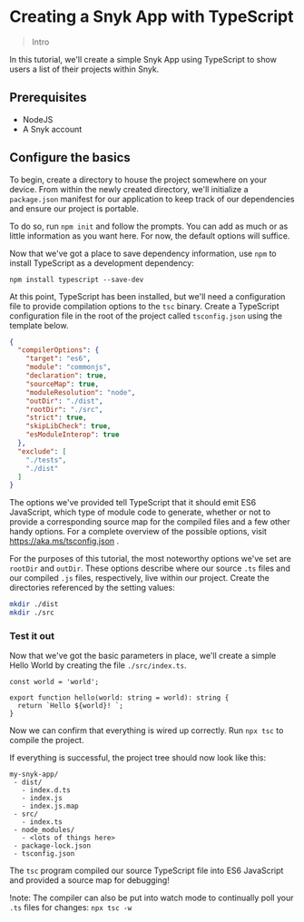 # Creating a Snyk App with TypeScript

> Intro

In this tutorial, we'll create a simple Snyk App using TypeScript to
show users a list of their projects within Snyk.

## Prerequisites

- NodeJS
- A Snyk account

## Configure the basics

To begin, create a directory to house the project somewhere on your
device. From within the newly created directory, we'll initialize a
`package.json` manifest for our application to keep track of our
dependencies and ensure our project is portable.

To do so, run `npm init` and follow the prompts. You can add as much
or as little information as you want here. For now, the default
options will suffice.

Now that we've got a place to save dependency information, use `npm`
to install TypeScript as a development dependency:

```
npm install typescript --save-dev
```

At this point, TypeScript has been installed, but we'll need a
configuration file to provide compilation options to the `tsc` binary.
Create a TypeScript configuration file in the root of the project
called `tsconfig.json` using the template below.

```json
{
  "compilerOptions": {
    "target": "es6",
    "module": "commonjs",
    "declaration": true,
    "sourceMap": true,
    "moduleResolution": "node",
    "outDir": "./dist",
    "rootDir": "./src",
    "strict": true,
    "skipLibCheck": true,
    "esModuleInterop": true
  },
  "exclude": [
    "./tests",
    "./dist"
  ]
}

```

The options we've provided tell TypeScript that it should emit ES6
JavaScript, which type of module code to generate, whether or not to
provide a corresponding source map for the compiled files and a few
other handy options. For a complete overview of the possible options,
visit https://aka.ms/tsconfig.json .

For the purposes of this tutorial, the most noteworthy options we've
set are `rootDir` and `outDir`. These options describe where our
source `.ts` files and our compiled `.js` files, respectively, live
within our project. Create the directories referenced by the setting
values:

```bash
mkdir ./dist
mkdir ./src
```

### Test it out

Now that we've got the basic parameters in place, we'll create a
simple Hello World by creating the file `./src/index.ts`.

```
const world = 'world';

export function hello(world: string = world): string {
  return `Hello ${world}! `;
}
```

Now we can confirm that everything is wired up correctly. Run `npx
tsc` to compile the project.

If everything is successful, the project tree should now look like
this:

```
my-snyk-app/
 - dist/
   - index.d.ts
   - index.js
   - index.js.map
 - src/
   - index.ts
 - node_modules/
   - <lots of things here>
 - package-lock.json
 - tsconfig.json
```

The `tsc` program compiled our source TypeScript file into ES6
JavaScript and provided a source map for debugging!

!note: The compiler can also be put into watch mode to continually poll your `.ts` files for changes: `npx tsc -w`
